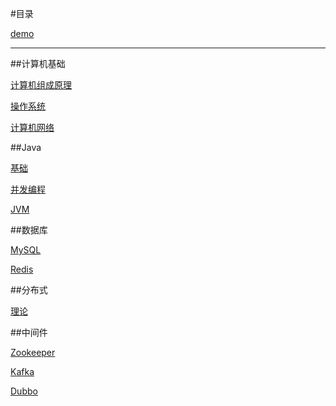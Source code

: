 #目录



[demo](https://blog.csdn.net/Hazer_/article/details/120462563)

---

##计算机基础

[计算机组成原理]()

[操作系统]()

[计算机网络]()


##Java

[基础]()

[并发编程]()

[JVM]()

##数据库

[MySQL]()

[Redis]()

##分布式

[理论]()

##中间件

[Zookeeper]()

[Kafka]()

[Dubbo]()
